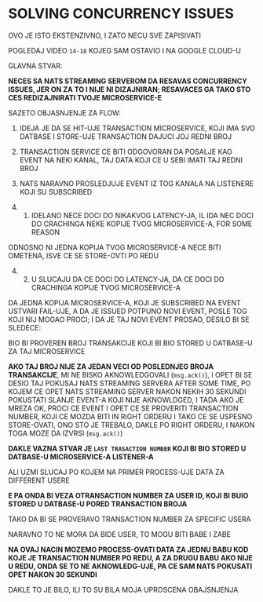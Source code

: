 # SOLVING CONCURRENCY ISSUES

OVO JE ISTO EKSTENZIVNO, I ZATO NECU SVE ZAPISIVATI

POGLEDAJ VIDEO `14-18` KOJEG SAM OSTAVIO I NA GOOGLE CLOUD-U

GLAVNA STVAR:

**NECES SA NATS STREAMING SERVEROM DA RESAVAS CONCURRENCY ISSUES, JER ON ZA TO I NIJE NI DIZAJNIRAN; RESAVACES GA TAKO STO CES REDIZAJNIRATI TVOJE MICROSERVICE-E**

SAZETO OBJASNJENJE ZA FLOW:

1. IDEJA JE DA SE HIT-UJE TRANSACTION MICROSERVICE, KOJI IMA SVO DATBASE I STORE-UJE TRANSACTION DAJUCI JOJ REDNI BROJ

2. TRANSACTION SERVICE CE BITI ODGOVORAN DA POSALJE KAO EVENT NA NEKI KANAL, TAJ DATA KOJI CE U SEBI IMATI TAJ REDNI BROJ

3. NATS NARAVNO PROSLEDJUJE EVENT IZ TOG KANALA NA LISTENERE KOJI SU SUBSCRIBED

4. 1. IDELANO NECE DOCI DO NIKAKVOG LATENCY-JA, IL IDA NEC DOCI DO CRACHINGA NEKE KOPIJE TVOG MICROSERVICE-A, FOR SOME REASON

ODNOSNO NI JEDNA KOPIJA TVOG MICROSERVICE-A NECE BITI OMETENA, ISVE CE SE STORE-OVTI PO REDU

4. 2. U SLUCAJU DA CE DOCI DO LATENCY-JA, DA CE DOCI DO CRACHINGA KOPIJE TVOG MICROSERVICE-A

DA JEDNA KOPIJA MICROSERVICE-A, KOJI JE SUBSCRIBED NA EVENT USTVARI FAIL-UJE, A DA JE ISSUED POTPUNO NOVI EVENT, POSLE TOG KOJI NIJ MOGAO PROCI; I DA JE TAJ NOVI EVENT PROSAO, DESILO BI SE SLEDECE:

BIO BI PROVEREN BROJ TRANSAKCIJE KOJI BI BIO STORED U DATBASE-U ZA TAJ MICROSERVICE

**AKO TAJ BROJ NIJE ZA JEDAN VECI OD POSLEDNJEG BROJA TRANSAKCIJE**, MI NE BISKO AKNOWLEDGOVALI (`msg.ack()`), I OPET BI SE DESIO TAJ POKUSAJ NATS STREAMING SERVERA AFTER SOME TIME, PO KOJEM CE OPET NATS STREAMING SERVER NAKON NEKIH 30 SEKUNDI POKUSTATI SLANJE EVENT-A KOJI NIJE AKNOWLDGED, I TADA AKO JE MREZA OK, PROCI CE EVENT I OPET CE SE PROVERITI TRANSACTION NUMBER, KOJI CE MOZDA BITI IN RIGHT ORDERU I TAKO CE SE USPESNO STORE-OVATI, ONO STO JE TREBALO, DAKLE PO RIGHT ORDERU, I NAKON TOGA MOZE DA IZVRSI (`msg.ack()`)  

**DAKLE VAZNA STVAR JE `LAST TRASACTION NUMBER` KOJI BI BIO STORED U DATBASE-U MICROSERVICE-A LISTENER-A**

ALI UZMI SLUCAJ PO KOJEM NA PRIMER PROCESS-UJE DATA ZA DIFFERENT USERE

**E PA ONDA BI VEZA OTRANSACTION NUMBER ZA USER ID, KOJI BI BUIO STORED U DATBASE-U PORED TRANSACTION BROJA**

TAKO DA BI SE PROVERAVO TRANSACTION NUMBER ZA SPECIFIC USERA

NARAVNO TO NE MORA DA BIDE USER, TO MOGU BITI BABE I ZABE

**NA OVAJ NACIN MOZEMO PROCESS-OVATI DATA ZA JEDNU BABU KOD KOJE JE TRANSACTION NUMBER PO REDU, A ZA DRUGU BABU AKO NIJE U REDU, ONDA SE TO NE AKNOWLEDG-UJE, PA CE SAM NATS POKUSATI OPET NAKON 30 SEKUNDI**

DAKLE TO JE BILO, ILI TO SU BILA MOJA UPROSCENA OBAJSNJENJA
